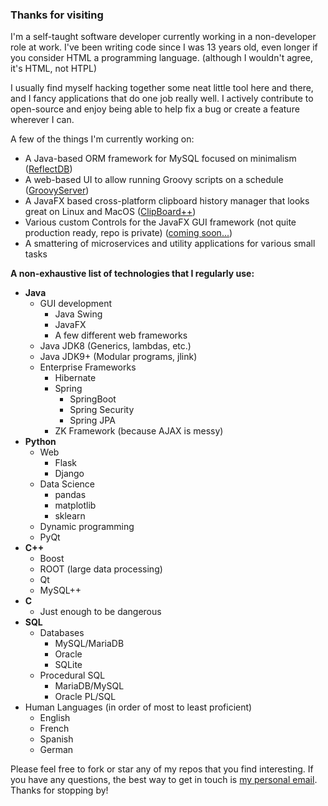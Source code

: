 ### Thanks for visiting

I'm a self-taught software developer currently working in a
non-developer role at work. I've been writing code since I was 13 years old, even longer if you
consider HTML a programming language. (although I wouldn't agree, it's HTML, not HTPL)


I usually find myself hacking together some neat little tool here and there, and I fancy
applications that do one job really well. I actively contribute to open-source and enjoy
being able to help fix a bug or create a feature wherever I can.

A few of the things I'm currently working on:

- A Java-based ORM framework for MySQL focused on minimalism ([ReflectDB](https://github.com/dustinkredmond/ReflectDB))
- A web-based UI to allow running Groovy scripts on a schedule ([GroovyServer](https://github.com/dustinkredmond/GroovyServer))
- A JavaFX based cross-platform clipboard history manager that looks great on Linux and MacOS ([ClipBoard++](https://github.com/dustinkredmond/ClipBoardPlusPlus))
- Various custom Controls for the JavaFX GUI framework (not quite production ready, repo is private) ([coming soon...](https://github.com/dustinkredmond))
- A smattering of microservices and utility applications for various small tasks

**A non-exhaustive list of technologies that I regularly use:**

- **Java**
  - GUI development
    - Java Swing
    - JavaFX
    - A few different web frameworks
  - Java JDK8 (Generics, lambdas, etc.)
  - Java JDK9+ (Modular programs, jlink)
  - Enterprise Frameworks
    - Hibernate
    - Spring
      - SpringBoot
      - Spring Security
      - Spring JPA
    - ZK Framework (because AJAX is messy)   
- **Python**
  - Web
    - Flask
    - Django
  - Data Science
    - pandas
    - matplotlib
    - sklearn
  - Dynamic programming
  - PyQt
- **C++**
  - Boost
  - ROOT (large data processing)
  - Qt
  - MySQL++
- **C**
  - Just enough to be dangerous
- **SQL**
  - Databases
    - MySQL/MariaDB
    - Oracle
    - SQLite
  - Procedural SQL
    - MariaDB/MySQL
    - Oracle PL/SQL
- Human Languages (in order of most to least proficient)
  - English
  - French
  - Spanish
  - German
    

Please feel free to fork or star any of my repos that you find interesting. If you have any questions, the best way to 
get in touch is [my personal email](mailto:dustin@dustinredmond.com). Thanks for stopping by!
